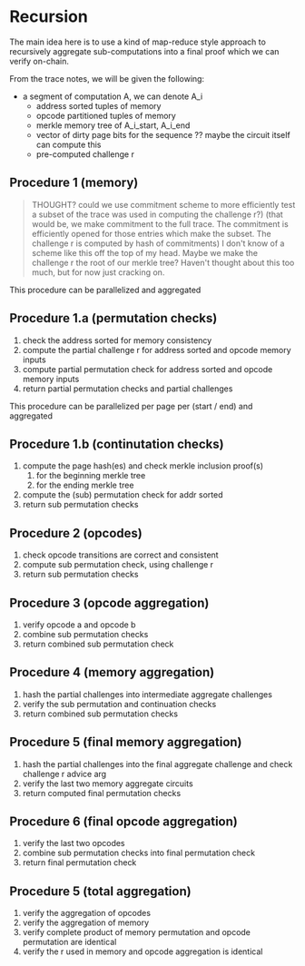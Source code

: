 # Recursion

The main idea here is to use a kind of map-reduce style approach to recursively aggregate sub-computations into a final proof which we can verify on-chain.

From the trace notes, we will be given the following:
- a segment of computation A, we can denote A_i
  - address sorted tuples of memory
  - opcode partitioned tuples of memory
  - merkle memory tree of A_i_start, A_i_end
  - vector of dirty page bits for the sequence ?? maybe the circuit itself can compute this
  - pre-computed challenge r

## Procedure 1 (memory)

> THOUGHT? could we use commitment scheme to more efficiently test a subset of the trace was used in computing the challenge r?)
>(that would be, we make commitment to the full trace. The commitment is efficiently opened for those entries which make the subset. The challenge r is computed by hash of commitments)
> I don't know of a scheme like this off the top of my head. Maybe we make the challenge r the root of our merkle tree? Haven't thought about this too much, but for now just cracking on.


This procedure can be parallelized and aggregated

## Procedure 1.a (permutation checks)
1. check the address sorted for memory consistency
2. compute the partial challenge r for address sorted and opcode memory inputs 
3. compute partial permutation check for address sorted and opcode memory inputs
4. return partial permutation checks and partial challenges

This procedure can be parallelized per page per (start / end) and aggregated 
## Procedure 1.b (continutation checks)
1. compute the page hash(es) and check merkle inclusion proof(s)
   1. for the beginning merkle tree
   2. for the ending merkle tree
2. compute the (sub) permutation check for addr sorted
3. return sub permutation checks

## Procedure 2 (opcodes)

1. check opcode transitions are correct and consistent
2. compute sub permutation check, using challenge r
3. return sub permutation checks

## Procedure 3 (opcode aggregation)

1. verify opcode a and opcode b
2. combine sub permutation checks
3. return combined sub permutation check


## Procedure 4 (memory aggregation)

1. hash the partial challenges into intermediate aggregate challenges
2. verify the sub permutation and continuation checks
3. return combined sub permutation checks


## Procedure 5 (final memory aggregation)
1. hash the partial challenges into the final aggregate challenge and check challenge r advice arg 
2. verify the last two memory aggregate circuits
3. return computed final permutation checks

## Procedure 6 (final opcode aggregation)
1. verify the last two opcodes
2. combine sub permutation checks into final permutation check
3. return final permutation check

## Procedure 5 (total aggregation)

1. verify the aggregation of opcodes
2. verify the aggregation of memory
3. verify complete product of memory permutation and opcode permutation are identical
4. verify the r used in memory and opcode aggregation is identical

